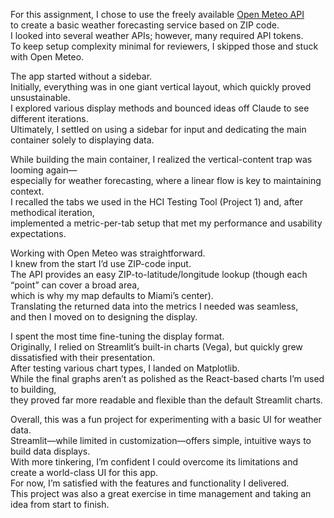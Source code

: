 For this assignment, I chose to use the freely available [Open Meteo API](https://open-meteo.com/)  
to create a basic weather forecasting service based on ZIP code.  
I looked into several weather APIs; however, many required API tokens.  
To keep setup complexity minimal for reviewers, I skipped those and stuck with Open Meteo.  

The app started without a sidebar.  
Initially, everything was in one giant vertical layout, which quickly proved unsustainable.  
I explored various display methods and bounced ideas off Claude to see different iterations.  
Ultimately, I settled on using a sidebar for input and dedicating the main container solely to displaying data.  

While building the main container, I realized the vertical-content trap was looming again—  
especially for weather forecasting, where a linear flow is key to maintaining context.  
I recalled the tabs we used in the HCI Testing Tool (Project 1) and, after methodical iteration,  
implemented a metric-per-tab setup that met my performance and usability expectations.  

Working with Open Meteo was straightforward.  
I knew from the start I’d use ZIP-code input.  
The API provides an easy ZIP-to-latitude/longitude lookup (though each “point” can cover a broad area,  
which is why my map defaults to Miami’s center).  
Translating the returned data into the metrics I needed was seamless,  
and then I moved on to designing the display.  

I spent the most time fine-tuning the display format.  
Originally, I relied on Streamlit’s built-in charts (Vega), but quickly grew dissatisfied with their presentation.  
After testing various chart types, I landed on Matplotlib.  
While the final graphs aren’t as polished as the React-based charts I’m used to building,  
they proved far more readable and flexible than the default Streamlit charts.  

Overall, this was a fun project for experimenting with a basic UI for weather data.  
Streamlit—while limited in customization—offers simple, intuitive ways to build data displays.  
With more tinkering, I’m confident I could overcome its limitations and create a world-class UI for this app.  
For now, I’m satisfied with the features and functionality I delivered.  
This project was also a great exercise in time management and taking an idea from start to finish.  
